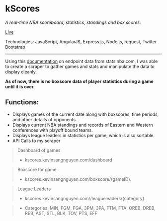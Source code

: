 # kScores
*A real-time NBA scoreboard, statistics, standings and box scores.*

[Live](http://kscores.kevinsangnguyen.com)

Technologies: JavaScript, AngularJS, Express.js, Node.js, request, Twitter Bootstrap

---

Using this [documentation](https://github.com/seemethere/nba_py/wiki/stats.nba.com-Endpoint-Documentation) on endpoint data from stats.nba.com,
I was able to create a scraper to gather games and stats and manipulate the data to display cleanly.

**As of now, there is no boxscore data of player statistics during a game until it is over.**

Functions:
---
- Displays games of the current date along with boxscores, time periods, and other details of opponents.
- Displays current NBA standings and records of Eastern and Western conferences with playoff bound teams.
- Displays league leaders in statistics per game, which is also sortable.
- API Calls to my scraper

> Dashboard of games
> - kscores.kevinsangnguyen.com/dashboard

> Boxscore for game
> - kscores.kevinsangnguyen.com/boxscore/{gameID}.

> League Leaders
> - kscores.kevinsangnguyen.com//leagueleaders/{category}.

> - Categories: MIN, FGM, FGA, 3PM, 3PA, FTM, FTA, OREB, DREB, REB, AST, STL, BLK, TOV, PTS, EFF

